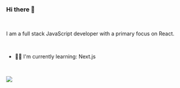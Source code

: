 ### Hi there 👋

<br>

I am a full stack JavaScript developer with a primary focus on React.

<br>

- 👨‍💻 I'm currently learning: Next.js 

<br>

![](https://github-readme-stats.vercel.app/api?username=MattDClarke&bg_color=30,e96443,904e95&title_color=fff&text_color=fff)
